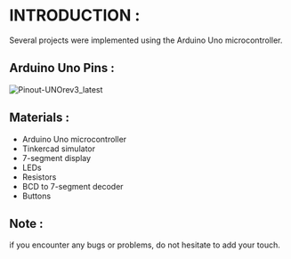 # INTRODUCTION : 
Several projects were implemented using the Arduino Uno microcontroller.

## Arduino Uno Pins : 
![Pinout-UNOrev3_latest](https://github.com/LatifEmbedded/ArduinoUno-Projects/assets/155848361/940c5829-38d9-4f53-9240-c27871ac6d98)
## Materials :
- Arduino Uno microcontroller
- Tinkercad simulator
- 7-segment display
- LEDs
- Resistors
- BCD to 7-segment decoder
- Buttons
## Note : 
if you encounter any bugs or problems, do not hesitate to add your touch.

